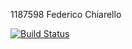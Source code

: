 1187598 Federico Chiarello

[![Build Status](https://travis-ci.com/federicochiarello/TOS_Assigment2.svg?branch=master)](https://travis-ci.com/federicochiarello/TOS_Assigment2)



